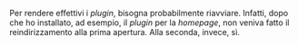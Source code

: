 Per rendere effettivi i *plugin*, bisogna probabilmente riavviare. Infatti, dopo che ho installato, ad esempio, il *plugin* per la *homepage*, non veniva fatto il reindirizzamento alla prima apertura. Alla seconda, invece, sì.